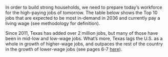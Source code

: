 In order to build strong households, we need to prepare today’s workforce for the high-paying jobs of tomorrow. The table below shows the Top 10 jobs that are expected to be most in-demand in 2036 and currently pay a living wage (see methodology for definition).

Since 2011, Texas has added over 2 million jobs, but many of those have been in mid-low and low-wage jobs. What’s more, Texas lags the U.S. as a whole in growth of higher-wage jobs, and outpaces the rest of the country in the growth of lower-wage jobs (see pages 6-7 [here](https://texas2036.org/wp-content/uploads/2021/04/AHT-Initial-Findings.pdf)).
